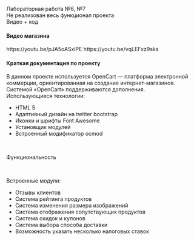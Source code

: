 Лабораторная работа №6, №7<br>
Не реализован весь функционал проекта<br>
Видео + код  <br>

<h4>Видео магазина</h4>
https://youtu.be/pJA5oASxlPE
https://youtu.be/vqLEFxz9sks

<h4>Краткая документация по проекту</h4>
В данном проекте используется OpenCart — платформа электронной коммерции, ориентированная на создание интернет-магазинов. Системой «OpenCart» поддерживаются дополнения.
<br>
Использующиеся технологии: <br>

* HTML 5
* Адаптивный дизайн на twitter bootstrap
* Иконки и шрифты Font Awesome
* Установщик модулей
* Встроенный модификатор ocmod

<br>

Функциональность

<br>

Встроенные модули:<br>

* Отзывы клиентов
* Cистема рейтинга продуктов
* Cистема изменения размера изображений
* Cистема отображения сопутствующих продуктов
* Cистема скидок и купонов
* Cистема выбора способа доставки
* Возможность указать несколько налоговых ставок
